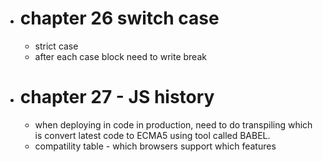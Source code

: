 - # chapter 26 switch case
	- strict case
	- after each case block need to write break
- # chapter 27 - JS history
	- when deploying in code in production, need to do transpiling which is convert latest code to ECMA5 using tool called BABEL.
	- compatility table - which browsers support which features
